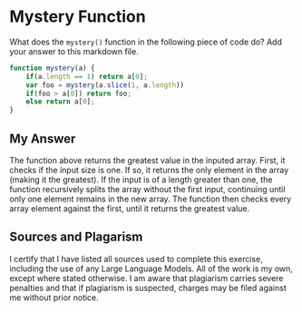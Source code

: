 # Mystery Function

What does the `mystery()` function in the following piece of code do? Add your
answer to this markdown file.

```javascript
function mystery(a) {
    if(a.length == 1) return a[0];
    var foo = mystery(a.slice(1, a.length))
    if(foo > a[0]) return foo;
    else return a[0];
}
```

## My Answer
The function above returns the greatest value in the inputed array. First, it checks if the input size is one. If so, it returns the only element in the array (making it the greatest). If the input is of a length greater than one, the function recursively splits the array without the first input, continuing until only one element remains in the new array. The function then checks every array element against the first, until it returns the greatest value.

## Sources and Plagarism
I certify that I have listed all sources used to complete this exercise, including the use of any Large Language Models. All of the work is my own, except where stated otherwise. I am aware that plagiarism carries severe penalties and that if plagiarism is suspected, charges may be filed against me without prior notice.
